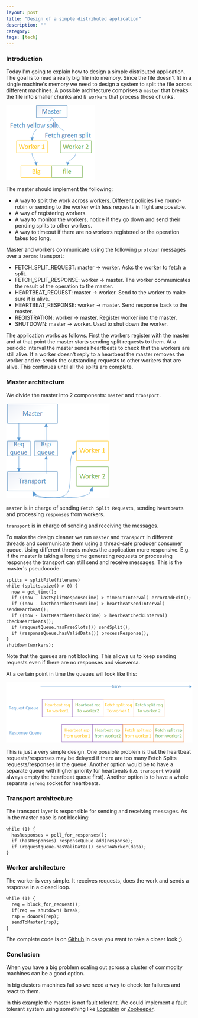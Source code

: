 ```yaml
---
layout: post
title: "Design of a simple distributed application"
description: ""
category:
tags: [tech]
---
```


### Introduction
Today I'm going to explain how to design a simple distributed application. The goal is to read a really big file into memory. Since the file doesn't fit in a single machine's memory we need to design a system to split the file across different machines. A possible architecture comprises a `master` that breaks the file into smaller chunks and `N workers` that process those chunks.

![Use case](/assets/usecase.png)

The master should implement the following:

* A way to split the work across workers. Different policies like round-robin or sending to the worker with less requests in flight are possible.
* A way of registering workers.
* A way to monitor the workers, notice if they go down and send their pending splits to other workers.
* A way to timeout if there are no workers registered or the operation takes too long.


Master and workers communicate using the following `protobuf` messages over a `zeromq` transport:

* FETCH_SPLIT_REQUEST: master -> worker. Asks the worker to fetch a split.
* FETCH_SPLIT_RESPONSE: worker -> master. The worker communicates the result of the operation to the master.
* HEARTBEAT_REQUEST: master -> worker. Send to the worker to make sure it is alive.
* HEARTBEAT_RESPONSE: worker -> master. Send response back to the master.
* REGISTRATION: worker -> master. Register worker into the master.
* SHUTDOWN: master -> worker. Used to shut down the worker.


The application works as follows. First the workers register with the master and at that point the master starts sending split requests to them. At a periodic interval the master sends heartbeats to check that the workers are still alive. If a worker doesn't reply to a heartbeat the master removes the worker and re-sends the outstanding requests to other workers that are alive.
This continues until all the splits are complete.

### Master architecture
We divide the master into 2 components: `master` and `transport`.

![Architecture](/assets/arch.png)

`master` is in charge of sending `Fetch Split Requests`, sending `heartbeats` and processing `responses` from workers.

`transport` is in charge of sending and receiving the messages.

To make the design cleaner we run `master` and `transport` in different threads and communicate them using a thread-safe producer consumer queue. Using different threads makes the application more responsive. E.g. if the master is taking a long time generating requests or processing responses the transport can still send and receive messages. This is the master's pseudocode:

    splits = splitFile(filename)
    while (splits.size() > 0) {
      now = get_time();
      if ((now - lastSplitResponseTime) > timeoutInterval) errorAndExit();
      if ((now - lastheartbeatSendTime) > heartbeatSendInterval) sendHeartbeat();
      if ((now - lastHeartbeatCheckTime) > hearbeatCheckInterval) checkHeartbeats();
      if (requestQueue.hasFreeSlots()) sendSplit();
      if (responseQueue.hasValidData()) processResponse();
    }
    shutdown(workers);

Note that the queues are not blocking. This allows us to keep sending requests even if there are no responses and viceversa.

At a certain point in time the queues will look like this:

![Queues](/assets/queues.png)


This is just a very simple design. One possible problem is that the heartbeat requests/responses may be delayed if there are too many Fetch Splits requests/responses in the queue. Another option would be to have a separate queue with higher priority for heartbeats (i.e. `transport` would always empty the heartbeat queue first).
Another option is to have a whole separate `zeromq` socket for heartbeats.


### Transport architecture

The transport layer is responsible for sending and receiving messages. As in the master case is not blocking:

    while (1) {
      hasResponses = poll_for_responses();
      if (hasResponses) responseQueue.add(response);
      if (requestqueue.hasValiData()) sendToWorker(data);
    }

### Worker architecture
The worker is very simple. It receives requests, does the work and sends a response in a closed loop.

    while (1) {
      req = block_for_request();
      if(req == shutdown) break;
      rsp = doWork(rep);
      sendToMaster(rsp);
    }

The complete code is on [Github](https://github.com/jorgemarsal/distributor) in case you want to take a closer look ;).

### Conclusion
When you have a big problem scaling out across a cluster of commodity machines can be a good option.

In big clusters machines fail so we need a way to check for failures and react to them.

In this example the master is not fault tolerant. We could implement a fault tolerant system using something like  [Logcabin](https://github.com/logcabin/logcabin) or [Zookeeper](https://zookeeper.apache.org/).
